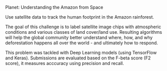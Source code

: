 Planet: Understanding the Amazon from Space


Use satellite data to track the human footprint in the Amazon rainforest.

The goal of this challenge is to label satellite image chips with atmospheric conditions and various classes of land cover/land use. Resulting algorithms will help the global community better understand where, how, and why deforestation happens all over the world - and ultimately how to respond.

This problem was tackled with Deep Learning models (using TensorFlow and Keras).
Submissions are evaluated based on the F-beta score (F2 score), it measures acccuracy using precision and recall.
